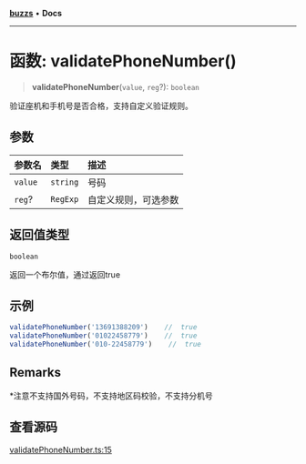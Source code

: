 [**buzzs**](../README.md) • **Docs**

***

# 函数: validatePhoneNumber()

> **validatePhoneNumber**(`value`, `reg`?): `boolean`

验证座机和手机号是否合格，支持自定义验证规则。

## 参数

| 参数名 | 类型 | 描述 |
| :------ | :------ | :------ |
| `value` | `string` | 号码 |
| `reg`? | `RegExp` | 自定义规则，可选参数 |

## 返回值类型

`boolean`

返回一个布尔值，通过返回true

## 示例

```ts
validatePhoneNumber('13691388209')    //  true
validatePhoneNumber('01022458779')    //  true
validatePhoneNumber('010-22458779')    //  true
```

## Remarks

*注意不支持国外号码，不支持地区码校验，不支持分机号

## 查看源码

[validatePhoneNumber.ts:15](https://github.com/Leexiaop/buzz/blob/ca514a32bcfe44216e3f744dbf2287a6fa8202e4/src/validatePhoneNumber.ts#L15)

